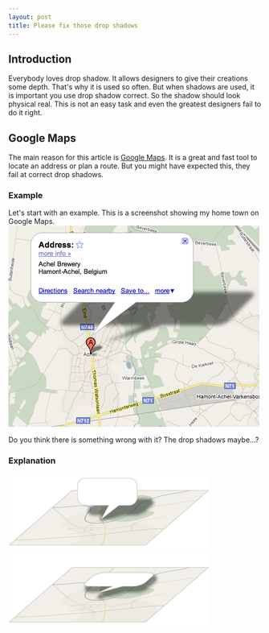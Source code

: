 ```yaml
---
layout: post
title: Please fix those drop shadows
---
```


## Introduction
Everybody loves drop shadow. It allows designers to give their
creations some depth. That's why it is used so often. But when shadows
are used, it is important you use drop shadow correct. So the shadow
should look physical real.
This is not an easy task and even the greatest designers fail to do it right.

## Google Maps
The main reason for this article is [Google Maps](http://maps.google.com).
It is a great and fast tool to locate an address or plan a route. But
you might have expected this, they fail at correct drop shadows.

### Example
Let's start with an example. This is a screenshot showing my home town
on Google Maps.
[![Google Maps example screenshot](/content/2010/06/google-maps-example.png)](http://maps.google.com/maps?q=achel,+Hamont-Achel,+Limburg,+Flemish+Region,+Belgium&hl=en&ei=f0AnTNP4LNzJONPT5c8I&sll=51.269573,5.476798&sspn=0.061350,0.076880&ie=UTF8&view=map&geocode=FQcVDgMdwZhTAA&split=0&ved=0CBUQpQY&hq=&hnear=Achel+Brewery+Hamont-Achel,+Limburg,+Flemish+Region,+Belgium&ll=51.261807,5.478573&spn=0.093777,0.264187&z=13&iwloc=A)

Do you think there is something wrong with it? The drop shadows maybe...?

### Explanation

![Drawing showing the text balloon perpendicular to the map](/content/2010/06/drawing-google-maps-perpendicular.png)
![Drawing showing the text balloon parallel to the map](/content/2010/06/drawing-google-maps-parallel.png)
